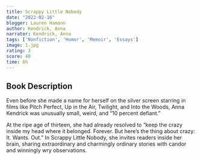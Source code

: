 ```yaml
---
title: Scrappy Little Nobody
date: "2022-02-16"
blogger: Lauren Hamann
author: Kendrick, Anna
narrator: Kendrick, Anna
tags: ['Nonfiction', 'Humor', 'Memoir', 'Essays']
image: 1.jpg
rating: 3
score: 40
time: 6h
---
```



## Book Description
Even before she made a name for herself on the silver screen starring in films like Pitch Perfect, Up in the Air, Twilight, and Into the Woods, Anna Kendrick was unusually small, weird, and “10 percent defiant.”

At the ripe age of thirteen, she had already resolved to “keep the crazy inside my head where it belonged. Forever. But here’s the thing about crazy: It. Wants. Out.” In Scrappy Little Nobody, she invites readers inside her brain, sharing extraordinary and charmingly ordinary stories with candor and winningly wry observations.
